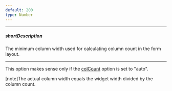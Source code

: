 ```yaml
---
default: 200
type: Number
---
```

---
##### shortDescription
The minimum column width used for calculating column count in the form layout.

---
This option makes sense only if the [colCount](/api-reference/10%20UI%20Widgets/dxForm/1%20Configuration/colCount.md '{basewidgetpath}/Configuration/#colCount') option is set to "auto".

[note]The actual column width equals the widget width divided by the column count.